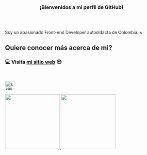 <h3 align="center" >
  ¡Bienvenidos a mi perfil de GitHub! 
</h3>


<br />
<br />


<p>
Soy un apasionado Front-end Developer autodidacta de Colombia.
  <a target='_blank' href="https://www.linkedin.com/in/davidzabalagranados/" text-decoration="none">
    <img height="13em" src="https://skillicons.dev/icons?i=linkedin" alt="skillicons" /> 
  </a>
</p>

## Quiere conocer más acerca de mi? 
### 💻 Visita [mi sitio web](https://david-zabala.netlify.app) 😎
<br />

<p>
  <a target='_blank' href="https://skillicons.dev">
    <img height="30em" src="https://skillicons.dev/icons?i=html,css,javascript,ts,react,nextjs,redux,git,bootstrap,tailwind,sass,materialui" alt="skillicons"  />
  </a>
</p>

<div>
  <a href="https://github.com/DavidZG312">
  <img height="180em" src="https://github-readme-stats.vercel.app/api?username=DavidZG312&show_icons=true&theme=prussian&include_all_commits=true&count_private=true"/>
  <img height="180em" src="https://github-readme-stats.vercel.app/api/top-langs/?username=DavidZG312&layout=compact&langs_count=7&theme=prussian"/>
</div>